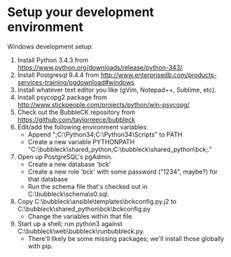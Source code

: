 # Setup your development environment
Windows development setup:
 1. Install Python 3.4.3 from https://www.python.org/downloads/release/python-343/
 2. Install Postgresql 9.4.4 from http://www.enterprisedb.com/products-services-training/pgdownload#windows
 3. Install whatever text editor you like (gVim, Notepad++, Sublime, etc).
 4. Install psycopg2 package from http://www.stickpeople.com/projects/python/win-psycopg/
 5. Check out the BubbleCK repository from https://github.com/taylorreece/bubbleck 
 6. Edit/add the following environment variables:
	* Append ";C:\Python34;C:\Python34\Scripts" to PATH
	* Create a new variable PYTHONPATH "C:\bubbleck\shared_python\;C:\bubbleck\shared_python\bck\;."
 7. Open up PostgreSQL's pgAdmin.  
	* Create a new database 'bck'
	* Create a new role 'bck' with some password ("1234", maybe?) for that database
	* Run the schema file that's checked out in C:\bubbleck\schema\s0.sql.
 8. Copy C:\bubbleck\ansible\templates\bckconfig.py.j2 to C:\bubbleck\shared_python\bck\bckconfig.py
	* Change the variables within that file.
 9. Start up a shell; run python3 against C:\bubbleck\web\bubbleck\runbubbleck.py.
	* There'll likely be some missing packages; we'll install those globally with pip.
